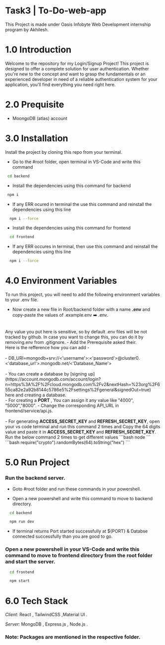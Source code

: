 # Task3 | To-Do-web-app

This Project is made under Oasis Infobyte Web Development internship program by Akhilesh.
 
# 1.0 Introduction 

Welcome to the repository for my Login/Signup Project! This project is designed to offer a complete solution for user authentication. Whether you're new to the concept and want to grasp the fundamentals or an experienced developer in need of a reliable authentication system for your application, you'll find everything you need right here.
 
# 2.0 Prequisite
- MoongoDB (atlas) account


# 3.0 Installation

Install the project by cloning this repo from your terminal.

- Go to the #root folder, open terminal in VS-Code and write this command
 ``` bash
  cd backend
```
- Install the dependencies using this command for backend
 ``` bash
  npm i
```
- If any ERR ocured in terminal the use this command and reinstall the dependencies using this line
```bash
  npm i --force
```
- Install the dependencies using this command for frontend

```bash
  cd frontend
```
- If any ERR occures in terminal, then use this command and reinstall the dependencies using this line
```bash
  npm i --force
```

# 4.0 Environment Variables
To run this project, you will need to add the following environment variables to your .env file.
</br>
- Now create a new file in Root/backend folder with a name <b>.env</b> and copy-paste the values of .example.env ➡️ .env. 
</br>
Any value you put here is sensitive, so by default .env files will be not tracked by github. In case you want to change this, you can do it by removing.env from .gitignore. 
- Add the Prerequisite asked their.
</br>
Here is the refference how you can add -
</br>
</br>
- DB_URI=mongodb+srv://<'username'>:<'password'>@cluster0.<'database_url'>.mongodb.net/<'Database_Name'>
</br>
</br>
- You can create a database by [signing up](https://account.mongodb.com/account/login?n=https%3A%2F%2Fcloud.mongodb.com%2Fv2&nextHash=%23org%2F655ca82e2a92b8144c5786e5%2Fsettings%2Fgeneral&signedOut=true) here and creating a database.
</br>
- For creating a <b> PORT </b>, You can assign it any value like "4000", "5000","8000".
- Change the corresponding API_URL in frontend/service/api.js.
</br>
</br>
- For generating <b>ACCESS_SECRET_KEY </b> and <b>REFRESH_SECRET_KEY</b>, open your vs code terminal and run this command 2 times and Copy the 64 digits value and paste it in <b>ACCESS_SECRET_KEY </b> and <b>REFRESH_SECRET_KEY</b>. Run the below command 2 times to get different values
```bash
node
```
```bash
require("crypto").randomBytes(64).toString("hex")
```
</br>


# 5.0 Run Project

### Run the backend server.

- Goto #root folder and run these commands in your powershell.

- Open a new powershell and write this command to move to backend directory.
```bash
  cd backend
```
```bash
  npm run dev
```
- If terminal returns Port started successfully at ${PORT} & Databse connected successfully than you are good to go.

### Open a new powershell in your VS-Code and write this command to move to frontend directory from the root folder and start the server.
```bash
  cd frontend
```
```bash
  npm start
```

# 6.0 Tech Stack

_Client:_ React , TailwindCSS ,Material UI .

_Server:_ MongoDB , Express.js , Node.js .

### Note: Packages are mentioned in the respective folder.


